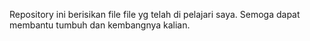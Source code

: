 Repository ini berisikan file file yg telah di pelajari saya. Semoga dapat membantu tumbuh dan kembangnya kalian.
